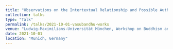 ```yaml
---
title: "Observations on the Intertextual Relationship and Possible Authorship of the Abhidharma and Yogācāra Works Scribed to Vasubandhu"
collection: talks
type: "Talk"
permalink: /talks/2021-10-01-vasubandhu-works
venue: "Ludwig-Maximilians-Universität München, Workshop on Buddhism and Language"
date: 2021-10-01
location: "Munich, Germany"
---
```


